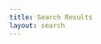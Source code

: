 ```yaml
---
title: Search Results
layout: search
---
```



<!-- this page is only used in local dev setup , this wont be used or rendered in production -->
